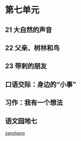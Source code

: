 # 第七单元

<Ebook grade="xxyw3a" :pages="87" :paged="87" ></Ebook> 


## 21 大自然的声音

<Ebook grade="xxyw3a" :pages="88" :paged="90" ></Ebook> 


## 22 父亲、树林和鸟

<Ebook grade="xxyw3a" :pages="91" :paged="93" ></Ebook> 


## 23 带刺的朋友

<Ebook grade="xxyw3a" :pages="94" :paged="96" ></Ebook> 


## 口语交际：身边的“小事”

<Ebook grade="xxyw3a" :pages="97" :paged="97" ></Ebook> 


## 习作：我有一个想法

<Ebook grade="xxyw3a" :pages="98" :paged="98" ></Ebook> 


## 语文园地七

<Ebook grade="xxyw3a" :pages="99" :paged="100" ></Ebook> 


[zanshang](../res/zanshang.md ':include')